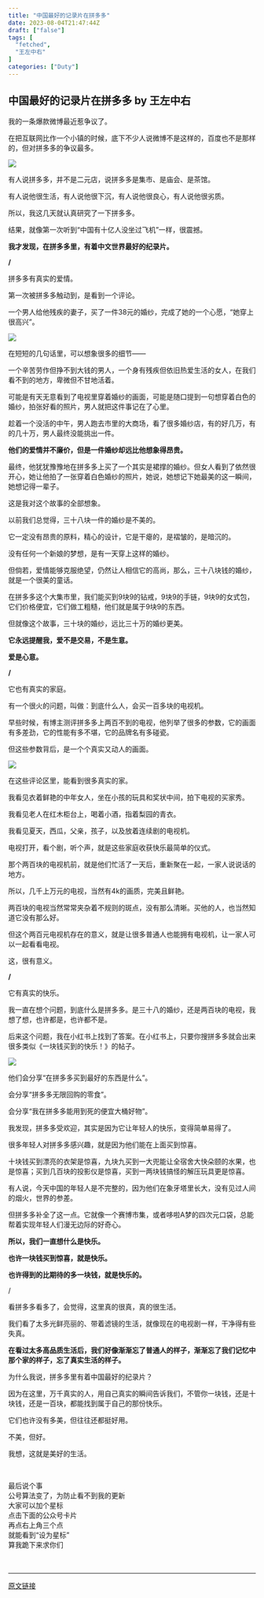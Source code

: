 ```yaml
---
title: "中国最好的记录片在拼多多"
date: 2023-08-04T21:47:44Z
draft: ["false"]
tags: [
  "fetched",
  "王左中右"
]
categories: ["Duty"]
---
```

中国最好的记录片在拼多多 by 王左中右
------
<div><p data-mpa-powered-by="yiban.io"><span>我的一条爆款微博最近惹争议了。</span></p><p><span>在把互联网比作一个小镇的时候，底下不少人说微博不是这样的，百度也不是那样的，但对拼多多的争议最多。</span></p><p><img data-backh="745" data-backw="558" data-cropselx1="0" data-cropselx2="574" data-cropsely1="0" data-cropsely2="789" data-ratio="1.3351851851851853" data-s="300,640" data-src="https://mmbiz.qpic.cn/sz_mmbiz_png/YoI3mLaSKXMbjaMTePY5ZFtfia1jTjzmyfClZVBzcacsdkaiaiac4beCiaZ4ibp6w6Y0uGpl9ITg5iaAYvdURsxCYczQ/640?wx_fmt=png" data-type="jpeg" data-w="1080" src="https://mmbiz.qpic.cn/sz_mmbiz_png/YoI3mLaSKXMbjaMTePY5ZFtfia1jTjzmyfClZVBzcacsdkaiaiac4beCiaZ4ibp6w6Y0uGpl9ITg5iaAYvdURsxCYczQ/640?wx_fmt=png"></p><p><span>有人说拼多多，并不是二元店，说拼多多是集市、是庙会、是茶馆。</span></p><p><span>有人说他很生活，有人说他很下沉，有人说他很良心，有人说他很劣质。<br></span></p><p><span>所以，我这几天就认真研究了一下拼多多。</span></p><p><span>结果，就像第一次听到“中国有十亿人没坐过飞机”一样，很震撼。<br></span></p><p><strong><span>我才发现，在拼多多里，有着中文世界最好的纪录片。</span></strong><span></span></p><p><span><strong><span>/</span></strong></span></p><p><span>拼多多有真实的爱情。</span><strong><span></span></strong></p><p><span>第一次被拼多多触动到，是看到一个评论。</span></p><p><span>一个男人给他残疾的妻子，买了一件38元的婚纱，完成了她的一个心愿，“她穿上很高兴”。</span></p><p><img data-backh="412" data-backw="558" data-ratio="0.7379629629629629" data-src="https://mmbiz.qpic.cn/sz_mmbiz_jpg/YoI3mLaSKXPBR5bqvhQ8AvJsaAgXPUjjAn4xUCovxBwQmRJichYmGjdCNGbUhkLNnGYRVB39VFBE92DiaT0mgEibg/640?wx_fmt=jpeg" data-type="jpeg" data-w="1080" src="https://mmbiz.qpic.cn/sz_mmbiz_jpg/YoI3mLaSKXPBR5bqvhQ8AvJsaAgXPUjjAn4xUCovxBwQmRJichYmGjdCNGbUhkLNnGYRVB39VFBE92DiaT0mgEibg/640?wx_fmt=jpeg"></p><p><span>在短短的几句话里，可以想象很多的细节——<br></span></p><p><span>一个辛苦劳作但挣不到大钱的男人，一个身有残疾但依旧热爱生活的女人，在我们看不到的地方，卑微但不甘地活着。</span></p><p><span>可能是有天无意看到了电视里穿着婚纱的画面，可能是随口提到一句想穿着白色的婚纱，拍张好看的照片，男人就把这件事记在了心里。</span></p><p><span>趁着一个没活的中午，男人跑去市里的大商场，看了很多婚纱店，有的好几万，有的几十万，男人最终没能挑出一件。</span></p><p><strong><span>他们的爱情并不廉价，但是一件婚纱却远比他想象得昂贵。</span></strong></p><p><span>最终，他犹犹豫豫地在拼多多上买了一个其实是裙撑的婚纱。但女人看到了依然很开心，她让他拍了一张穿着白色婚纱的照片，她说，她想记下她最美的这一瞬间，她想记得一辈子。</span></p><p><span>这是我对这个故事的全部想象。</span></p><p><span>以前我们总觉得，三十八块一件的婚纱是不美的。</span></p><p><span>它一定没有昂贵的原料，精心的设计，它是干瘪的，是褶皱的，是暗沉的。</span></p><p><span>没有任何一个新娘的梦想，是有一天穿上这样的婚纱。</span></p><p><span>但倘若，爱情能够克服绝望，仍然让人相信它的高尚，那么，三十八块钱的婚纱，就是一个很美的童话。</span></p><p><span>在拼多多这个大集市里，我们能买到9块9的钻戒，9块9的手链，9块9的女式包，它们价格便宜，它们做工粗糙，他们就是属于9块9的东西。</span></p><p><span>但就像这个故事，三十块的婚纱，远比三十万的婚纱更美。</span></p><p><span><strong><span>它永远提醒我，爱不是交易，不是生意。</span></strong></span></p><p><span><strong><span>爱是心意。</span></strong></span></p><p><span><strong><span>/</span></strong></span></p><p><span>它也有真实的家庭。</span></p><p><span>有一个很火的问题，叫做：到底什么人，会买一百多块的电视机。</span></p><p><span>早些时候，有博主测评拼多多上两百不到的电视，他列举了很多的参数，它的画面有多差劲，它的性能有多不堪，它的品牌名有多碰瓷。</span></p><p><span>但这些参数背后，是一个个真实又动人的画面。</span></p><p><img data-backh="709" data-backw="558" data-ratio="1.2712962962962964" data-src="https://mmbiz.qpic.cn/sz_mmbiz_jpg/YoI3mLaSKXPBR5bqvhQ8AvJsaAgXPUjjW8DhsLQCjcISEMiadlP3pQhgLv5CjPsVV5Awhqgibshful0libBRrWheA/640?wx_fmt=jpeg" data-type="jpeg" data-w="1080" src="https://mmbiz.qpic.cn/sz_mmbiz_jpg/YoI3mLaSKXPBR5bqvhQ8AvJsaAgXPUjjW8DhsLQCjcISEMiadlP3pQhgLv5CjPsVV5Awhqgibshful0libBRrWheA/640?wx_fmt=jpeg"></p><p><span>在这些评论区里，能看到很多真实的家。</span></p><p><span>我看见衣着鲜艳的中年女人，坐在小孩的玩具和奖状中间，拍下电视的买家秀。</span></p><p><span>我看见老人在红木柜台上，喝着小酒，指着梨园的青衣。</span></p><p><span>我看见夏天，西瓜，父亲，孩子，以及放着连续剧的电视机。</span></p><p><span>电视打开，看个剧，听个声，就是这些家庭收获快乐最简单的仪式。</span></p><p><span>那个两百块的电视机前，就是他们忙活了一天后，重新聚在一起，一家人说说话的地方。</span></p><p><span><span>所以，几千上万</span><span>元的电视，当然有4k的画质，</span><span>完美且鲜艳。</span></span></p><p><span>两百块的电视当然常常夹杂着不规则的斑点，没有那么清晰。买他的人，也当然知道它没有那么好。</span></p><p><span>但这个两百元电视机存在的意义，就是让很多普通人也能拥有电视机，让一家人可以一起看看电视。</span></p><p><span>这，很有意义。</span></p><p><span><strong><span>/</span></strong></span></p><p><span>它有真实的快乐。</span></p><p><span>我一直在想个问题，到底什么是拼多多。是三十八的婚纱，还是两百块的电视，我想了想，也许都是，也许都不是。</span></p><p><span>后来这个问题，我在小红书上找到了答案。在小红书上，只要你搜拼多多就会出来很多类似《一块钱买到的快乐！》的帖子。</span></p><p><img data-backh="275" data-backw="558" data-ratio="0.4925925925925926" data-s="300,640" data-src="https://mmbiz.qpic.cn/sz_mmbiz_jpg/YoI3mLaSKXPBR5bqvhQ8AvJsaAgXPUjjJ96iaFBHk3hUInzW0RP4D8Ewp5VTHptd7picicy9bZSr9MOPh0kKr2huA/640?wx_fmt=jpeg" data-type="jpeg" data-w="1080" src="https://mmbiz.qpic.cn/sz_mmbiz_jpg/YoI3mLaSKXPBR5bqvhQ8AvJsaAgXPUjjJ96iaFBHk3hUInzW0RP4D8Ewp5VTHptd7picicy9bZSr9MOPh0kKr2huA/640?wx_fmt=jpeg"></p><p><span>他们会分享“在拼多多买到最好的东西是什么”。</span></p><p><span>会分享“拼多多无限回购的零食”。</span></p><p><span>会分享“我在拼多多能用到死的便宜大桶好物”。</span></p><p><span><span>我发现，</span><span>拼多多受欢迎，其实是因为它让年轻人的快乐，变得简单易得了。</span></span></p><p><span>很多年轻人对拼多多感兴趣，就是因为他们能在上面买到惊喜。</span></p><p><span><span>十块钱买到漂亮的衣架是惊喜，九块九买到一大兜能让全宿舍大快朵颐的水果，也是惊喜；</span><span>买到几百块的投影仪是惊喜，买到一两块钱搞怪的解压玩具更是惊喜。</span></span></p><p><span>有人说，今天中国的年轻人是不完整的，因为他们在象牙塔里长大，没有见过人间的烟火，世界的参差。</span></p><p><span>但拼多多补全了这一点。它就像一个赛博市集，或者哆啦A梦的四次元口袋，总能帮着实现年轻人们漫无边际的好奇心。</span></p><p><strong><span>所以，我们一直想什么是快乐。</span></strong></p><p><strong><span>也许一块钱买到惊喜，就是快乐。</span></strong></p><p><strong><span><span>也许</span><span>得到的比期待的多一块钱，就是快乐的。</span></span></strong></p><p><span>/</span></p><p><span>看拼多多看多了，会觉得，这里真的很真，真的很生活。</span></p><p><span><span>我们看了太多</span><span>光鲜亮丽的、带着滤镜的生活，就像现在的电视剧一样，干净得有些失真。</span></span></p><p><strong><span>在看过太多高品质生活后，我们好像渐渐忘了普通人的样子，渐渐忘了我们记忆中那个家的样子，忘了真实生活的样子。</span></strong></p><p><span>为什么我说，拼多多里有着中国最好的纪录片？</span></p><p><span>因为在这里，万千真实的人，用自己真实的瞬间告诉我们，不管你一块钱，还是十块钱，还是一百块，都能找到属于自己的那份快乐。</span></p><p><span>它们也许没有多美，但往往还都挺好用。</span></p><p><span>不美，但好。</span></p><p><span>我想，这就是美好的生活。</span></p><p><br></p><section><span>最后说个事</span></section><section><span>公号算法变了，为防止看不到我的更新</span></section><section><span>大家可以加个星标</span></section><section><span>点击下面的公众号卡片</span></section><section><span>再点右上角三个点</span></section><section><span>就能看到“设为星标”</span></section><section><span>算我跪下来求你们</span></section><section><br></section><section><mp-common-profile data-pluginname="mpprofile" data-id="MzA3MzcxMDQyNg==" data-headimg="http://mmbiz.qpic.cn/mmbiz_png/YoI3mLaSKXNMXr4GwKBKibGhTS8mSoT3kBo3ibl5ibic45Iax5uFUoIOia9ND6hictMA3fWiaxkG19w4wcuJNBW1Tic3ibg/0?wx_fmt=png" data-nickname="王左中右" data-alias="iiiidea" data-signature="鲁迅的体育老师" data-from="0" data-is_biz_ban="0"></mp-common-profile></section><section><br></section><p><mp-style-type data-value="3"></mp-style-type></p></div>  
<hr>
<a href="https://mp.weixin.qq.com/s/mLz3t9DAG1JuwR7Xd2KiRg",target="_blank" rel="noopener noreferrer">原文链接</a>
